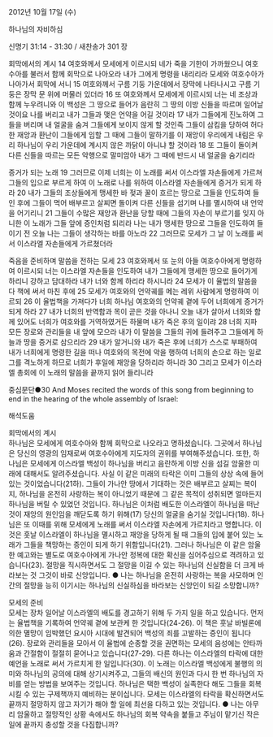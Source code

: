 2012년 10월 17일 (수)

하나님의 자비하심



신명기 31:14 - 31:30 / 새찬송가 301 장


회막에서의 계시
14 여호와께서 모세에게 이르시되 네가 죽을 기한이 가까웠으니 여호수아를 불러서 함께 회막으로 나아오라 내가 그에게 명령을 내리리라 모세와 여호수아가 나아가서 회막에 서니 15 여호와께서 구름 기둥 가운데에서 장막에 나타나시고 구름 기둥은 장막 문 위에 머물러 있더라 16 또 여호와께서 모세에게 이르시되 너는 네 조상과 함께 누우려니와 이 백성은 그 땅으로 들어가 음란히 그 땅의 이방 신들을 따르며 일어날 것이요 나를 버리고 내가 그들과 맺은 언약을 어길 것이라 17 내가 그들에게 진노하여 그들을 버리며 내 얼굴을 숨겨 그들에게 보이지 않게 할 것인즉 그들이 삼킴을 당하여 허다한 재앙과 환난이 그들에게 임할 그 때에 그들이 말하기를 이 재앙이 우리에게 내림은 우리 하나님이 우리 가운데에 계시지 않은 까닭이 아니냐 할 것이라 18 또 그들이 돌이켜 다른 신들을 따르는 모든 악행으로 말미암아 내가 그 때에 반드시 내 얼굴을 숨기리라

증거가 되는 노래
19 그러므로 이제 너희는 이 노래를 써서 이스라엘 자손들에게 가르쳐 그들의 입으로 부르게 하여 이 노래로 나를 위하여 이스라엘 자손들에게 증거가 되게 하라 20 내가 그들의 조상들에게 맹세한 바 젖과 꿀이 흐르는 땅으로 그들을 인도하여 들인 후에 그들이 먹어 배부르고 살찌면 돌이켜 다른 신들을 섬기며 나를 멸시하여 내 언약을 어기리니 21 그들이 수많은 재앙과 환난을 당할 때에 그들의 자손이 부르기를 잊지 아니한 이 노래가 그들 앞에 증인처럼 되리라 나는 내가 맹세한 땅으로 그들을 인도하여 들이기 전 오늘 나는 그들이 생각하는 바를 아노라 22 그러므로 모세가 그 날 이 노래를 써서 이스라엘 자손들에게 가르쳤더라

죽음을 준비하며 말씀을 전하는 모세
23 여호와께서 또 눈의 아들 여호수아에게 명령하여 이르시되 너는 이스라엘 자손들을 인도하여 내가 그들에게 맹세한 땅으로 들어가게 하리니 강하고 담대하라 내가 너와 함께 하리라 하시니라 24 모세가 이 율법의 말씀을 다 책에 써서 마친 후에 25 모세가 여호와의 언약궤를 메는 레위 사람에게 명령하여 이르되 26 이 율법책을 가져다가 너희 하나님 여호와의 언약궤 곁에 두어 너희에게 증거가 되게 하라 27 내가 너희의 반역함과 목이 곧은 것을 아나니 오늘 내가 살아서 너희와 함께 있어도 너희가 여호와를 거역하였거든 하물며 내가 죽은 후의 일이랴 28 너희 지파 모든 장로와 관리들을 내 앞에 모으라 내가 이 말씀을 그들의 귀에 들려주고 그들에게 하늘과 땅을 증거로 삼으리라 29 내가 알거니와 내가 죽은 후에 너희가 스스로 부패하여 내가 너희에게 명령한 길을 떠나 여호와의 목전에 악을 행하여 너희의 손으로 하는 일로 그를 격노하게 하므로 너희가 후일에 재앙을 당하리라 하니라 30 그리고 모세가 이스라엘 총회에 이 노래의 말씀을 끝까지 읽어 들리니라

중심문단●30 And Moses recited the words of this song from beginning to end in the hearing of the whole assembly of Israel:

해석도움





회막에서의 계시  
하나님은 모세에게 여호수아와 함께 회막으로 나오라고 명하셨습니다. 그곳에서 하나님은 당신의 영광의 임재로써 여호수아에게 지도자의 권위를 부여해주셨습니다. 또한, 하나님은 모세에게 이스라엘 백성이 하나님을 버리고 음란하게 이방 신을 섬길 암울한 미래에 대해서도 알려주셨습니다. 사실 이 같은 미래의 타락은 이미 그들의 상상 속에 들어 있는 것이었습니다(21하). 그들이 가나안 땅에서 기대하는 것은 배부르고 살찌는 복이지, 하나님을 온전히 사랑하는 복이 아니었기 때문에 그 같은 목적이 성취되면 얼마든지 하나님을 버릴 수 있었던 것입니다. 하나님은 이처럼 배도한 이스라엘이 하나님을 떠난 것이 재앙의 원인임을 깨닫도록 하기 위해(17) 당신의 얼굴을 숨기실 것입니다(18). 하나님은 또 이때를 위해 모세에게 노래를 써서 이스라엘 자손에게 가르치라고 명합니다. 이것은 훗날 이스라엘이 하나님을 멸시하고 재앙을 당하게 될 때 그들의 입에 붙어 있는 노래가 그들을 책망하는 증인이 되게 하기 위함입니다(21). 그러나 하나님은 이 같은 암울한 예고와는 별도로 여호수아에게 가나안 정복에 대한 확신을 심어주심으로 격려하고 있습니다(23). 절망을 직시하면서도 그 절망을 이길 수 있는 하나님의 신실함을 더 크게 바라보는 것 그것이 바로 신앙입니다.
● 나는 하나님을 온전히 사랑하는 복을 사모하며 인간의 절망을 능히 이기시는 하나님의 신실하심을 바라보는 신앙인이 되길 소망합니까? 

모세의 준비  
모세는 장차 일어날 이스라엘의 배도를 경고하기 위해 두 가지 일을 하고 있습니다. 먼저는 율법책을 기록하여 언약궤 곁에 보관케 한 것입니다(24-26). 이 책은 훗날 바빌론에 의한 멸망이 임박했던 요시아 시대에 발견되어 백성의 죄를 고발하는 증인이 됩니다(26). 장로와 관리들을 모아서 이 율법에 순종할 것을 권면하는 모세의 음성에는 안타까움과 간절함이 절절히 묻어나고 있습니다(27-29). 다른 하나는 이스라엘의 타락에 대한 예언을 노래로 써서 가르치게 한 일입니다(30). 이 노래는 이스라엘 백성에게 불행의 의미와 하나님의 공의에 대해 상기시켜주고, 그들의 배신의 원인과 다시 한 번 하나님의 자비를 얻는 방법을 보여주는 것입니다. 하나님은 택한 백성이 실족한다 해도 그들을 회복시킬 수 있는 구제책까지 예비하는 분이십니다. 모세는 이스라엘의 타락을 확신하면서도 끝까지 절망하지 않고 자기가 해야 할 일에 최선을 다하고 있는 것입니다.
● 나는 아무리 암울하고 절망적인 상황 속에서도 하나님의 회복 약속을 붙들고 주님이 맡기신 작은 일에 끝까지 충성할 것을 다짐합니까?